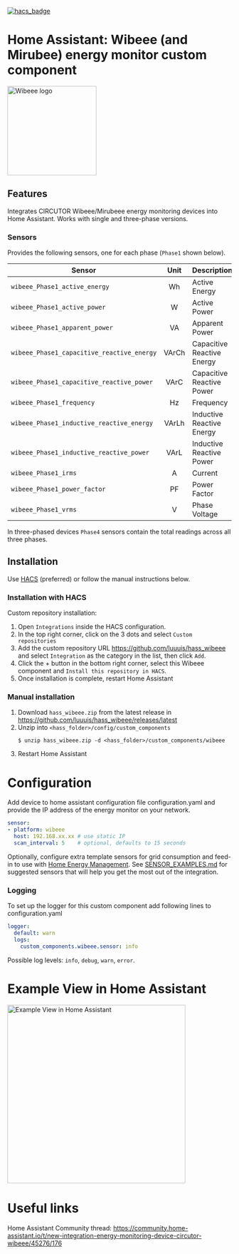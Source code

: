 [![hacs_badge](https://img.shields.io/badge/HACS-Custom-orange.svg?style=for-the-badge)](https://github.com/hacs/integration)  

# Home Assistant: Wibeee (and Mirubee) energy monitor custom component
<img src="https://wibeee.com/wp-content/uploads/2018/09/logo.png" width="200" alt="Wibeee logo"/>

## Features

Integrates CIRCUTOR Wibeee/Mirubeee energy monitoring devices into Home Assistant. Works
with single and three-phase versions.

### Sensors
Provides the following sensors, one for each phase (`Phase1` shown below).

| Sensor                                     | Unit  | Description       |
| -------------------------------------------|:------:|------------------|
| `wibeee_Phase1_active_energy`              | Wh    | Active Energy |
| `wibeee_Phase1_active_power`               | W     | Active Power |
| `wibeee_Phase1_apparent_power`             | VA    | Apparent Power |
| `wibeee_Phase1_capacitive_reactive_energy` | VArCh | Capacitive Reactive Energy |
| `wibeee_Phase1_capacitive_reactive_power`  | VArC  | Capacitive Reactive Power |
| `wibeee_Phase1_frequency`                  | Hz    | Frequency |
| `wibeee_Phase1_inductive_reactive_energy`  | VArLh | Inductive Reactive Energy |
| `wibeee_Phase1_inductive_reactive_power`   | VArL  | Inductive Reactive Power |
| `wibeee_Phase1_irms`                       | A     | Current |
| `wibeee_Phase1_power_factor`               | PF    | Power Factor |
| `wibeee_Phase1_vrms`                       | V     | Phase Voltage |

In three-phased devices `Phase4` sensors contain the total readings across all three phases.

## Installation

Use [HACS](https://hacs.xyz) (preferred) or follow the manual instructions below.

### Installation with HACS

Custom repository installation:
1. Open `Integrations` inside the HACS configuration.
3. In the top right corner, click on the 3 dots and select `Custom repositories`
4. Add the custom repository URL https://github.com/luuuis/hass_wibeee and select `Integration` as
   the category in the list, then click `Add`.
5. Click the + button in the bottom right corner, select this Wibeee component and `Install this repository in HACS`.
6. Once installation is complete, restart Home Assistant

### Manual installation

1. Download `hass_wibeee.zip` from the latest release in https://github.com/luuuis/hass_wibeee/releases/latest
2. Unzip into `<hass_folder>/config/custom_components`
    ```shell
    $ unzip hass_wibeee.zip -d <hass_folder>/custom_components/wibeee
    ```
3. Restart Home Assistant

# Configuration
Add device to home assistant configuration file configuration.yaml and provide the IP address
of the energy monitor on your network.

```yaml
sensor:
- platform: wibeee
  host: 192.168.xx.xx # use static IP
  scan_interval: 5    # optional, defaults to 15 seconds
```

Optionally, configure extra template sensors for grid consumption and feed-in to use
with [Home Energy Management](https://www.home-assistant.io/home-energy-management/). See [SENSOR_EXAMPLES.md](./SENSOR_EXAMPLES.md)
for suggested sensors that will help you get the most out of the integration.  

### Logging

To set up the logger for this custom component add following lines to configuration.yaml

```yaml
logger:
  default: warn
  logs:
    custom_components.wibeee.sensor: info
```

Possible log levels: `info`, `debug`, `warn`, `error`.

# Example View in Home Assistant

<img src="https://i.imgur.com/PL3Qr4L.png" alt="Example View in Home Assistant" width="400"/>

# Useful links

Home Assistant Community thread:
https://community.home-assistant.io/t/new-integration-energy-monitoring-device-circutor-wibeee/45276/176

